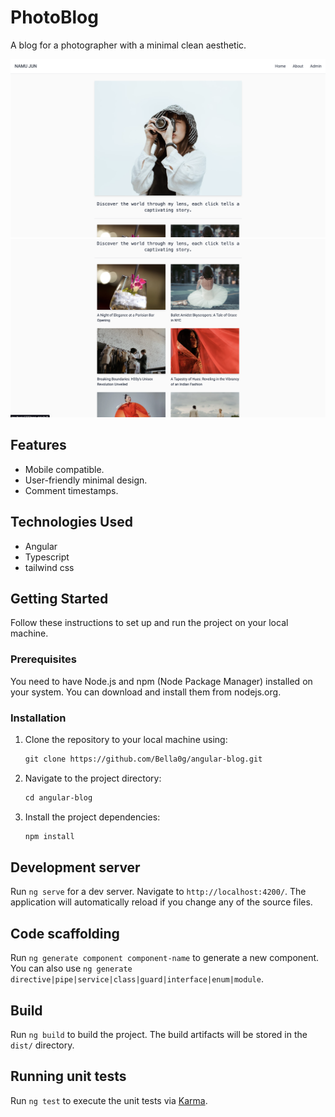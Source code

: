# PhotoBlog

A blog for a photographer with a minimal clean aesthetic.

![Alt text](/assets/home-page.png)
![Alt text](/assets/home-page-2.png)

## Features
- Mobile compatible.
- User-friendly minimal design.
- Comment timestamps.

## Technologies Used
- Angular
- Typescript
- tailwind css

## Getting Started
Follow these instructions to set up and run the project on your local machine.

### Prerequisites
You need to have Node.js and npm (Node Package Manager) installed on your system. You can download and install them from nodejs.org.

### Installation
1. Clone the repository to your local machine using:
    ```html
    git clone https://github.com/Bella0g/angular-blog.git
    
2. Navigate to the project directory:
    ```html
   cd angular-blog
    
3. Install the project dependencies:
    ```html
   npm install


## Development server

Run `ng serve` for a dev server. Navigate to `http://localhost:4200/`. The application will automatically reload if you change any of the source files.

## Code scaffolding

Run `ng generate component component-name` to generate a new component. You can also use `ng generate directive|pipe|service|class|guard|interface|enum|module`.

## Build

Run `ng build` to build the project. The build artifacts will be stored in the `dist/` directory.

## Running unit tests

Run `ng test` to execute the unit tests via [Karma](https://karma-runner.github.io).



